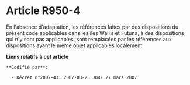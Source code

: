 # Article R950-4

En l'absence d'adaptation, les références faites par des dispositions du présent code applicables dans les îles Wallis et
Futuna, à des dispositions qui n'y sont pas applicables, sont remplacées par les références aux dispositions ayant le même
objet applicables localement.

**Liens relatifs à cet article**

	**Codifié par**:

	  - Décret n°2007-431 2007-03-25 JORF 27 mars 2007
